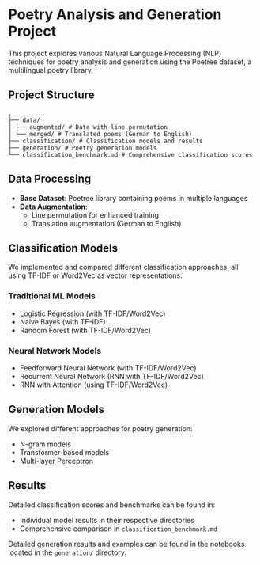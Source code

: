 # Poetry Analysis and Generation Project

This project explores various Natural Language Processing (NLP) techniques for poetry analysis and generation using the Poetree dataset, a multilingual poetry library.

## Project Structure

```
.
├── data/
│ ├── augmented/ # Data with line permutation
│ └── merged/ # Translated poems (German to English)
├── classification/ # Classification models and results
├── generation/ # Poetry generation models
└── classification_benchmark.md # Comprehensive classification scores
```

## Data Processing

- **Base Dataset**: Poetree library containing poems in multiple languages
- **Data Augmentation**:
  - Line permutation for enhanced training
  - Translation augmentation (German to English)

## Classification Models

We implemented and compared different classification approaches, all using TF-IDF or Word2Vec as vector representations:

### Traditional ML Models
- Logistic Regression (with TF-IDF/Word2Vec)
- Naive Bayes (with TF-IDF)
- Random Forest (with TF-IDF/Word2Vec)

### Neural Network Models
- Feedforward Neural Network (with TF-IDF/Word2Vec)
- Recurrent Neural Network (RNN with TF-IDF/Word2Vec)
- RNN with Attention (using TF-IDF/Word2Vec)

## Generation Models

We explored different approaches for poetry generation:
- N-gram models
- Transformer-based models
- Multi-layer Perceptron

## Results

Detailed classification scores and benchmarks can be found in:
- Individual model results in their respective directories
- Comprehensive comparison in `classification_benchmark.md`

Detailed generation results and examples can be found in the notebooks located in the `generation/` directory.